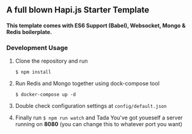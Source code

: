 ## A full blown Hapi.js Starter Template
#### This template comes with ES6 Support (Babel), Websocket, Mongo & Redis boilerplate.

### Development Usage

1. Clone the repository and run 

    `$ npm install`

2. Run Redis and Mongo together using dock-compose tool

    `$ docker-compose up -d`

4. Double check configuration settings at `config/default.json`

5. Finally run `$ npm run watch` and Tada You've got youeself a server running on **8080** (you can change this to whatever port you want)
